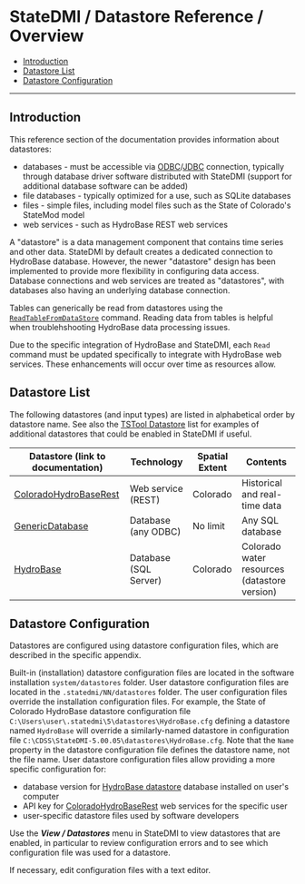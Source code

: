 # StateDMI / Datastore Reference / Overview #

*   [Introduction](#introduction)
*   [Datastore List](#datastore-list)
*   [Datastore Configuration](#datastore-configuration)

-----

## Introduction ##

This reference section of the documentation provides information about datastores:

*   databases - must be accessible via
    [ODBC](https://en.wikipedia.org/wiki/Open_Database_Connectivity)/[JDBC](https://en.wikipedia.org/wiki/Java_Database_Connectivity) connection,
    typically through database driver software distributed with StateDMI
    (support for additional database software can be added)
*   file databases - typically optimized for a use, such as SQLite databases
*   files - simple files, including model files such as the State of Colorado's StateMod model
*   web services - such as HydroBase REST web services

A "datastore" is a data management component that contains time series and other data.
StateDMI by default creates a dedicated connection to HydroBase database.
However, the newer "datastore" design has been implemented to provide more flexibility in configuring data access.
Database connections and web services are treated as "datastores",
with databases also having an underlying database connection.

Tables can generically be read from datastores using the
[`ReadTableFromDataStore`](../command-ref/ReadTableFromDataStore/ReadTableFromDataStore.md) command.
Reading data from tables is helpful when troublehshooting HydroBase data processing issues.

Due to the specific integration of HydroBase and StateDMI,
each `Read` command must be updated specifically to integrate with HydroBase web services.
These enhancements will occur over time as resources allow.

## Datastore List ##

The following datastores (and input types) are listed in alphabetical order by datastore name.
See also the [TSTool Datastore](https://opencdss.state.co.us/tstool/latest/doc-user/datastore-ref/overview/)
list for examples of additional datastores that could be enabled in StateDMI if useful.

| **Datastore (link to documentation)**                                        | **Technology**         | **Spatial Extent** | **Contents**                                   |
|--|--|--|--|
| [ColoradoHydroBaseRest](ColoradoHydroBaseRest/ColoradoHydroBaseRest.md)      | Web service (REST)     | Colorado           | Historical and real-time data                  |
| [GenericDatabase](GenericDatabase/GenericDatabase.md)                        | Database (any ODBC)    | No limit           | Any SQL database                               |
| [HydroBase](CO-HydroBase/CO-HydroBase.md)                                    | Database (SQL Server)  | Colorado           | Colorado water resources (datastore version)   |

## Datastore Configuration ##

Datastores are configured using datastore configuration files, which are described in the specific appendix.

Built-in (installation) datastore configuration files are located in the software installation `system/datastores` folder.
User datastore configuration files are located in the `.statedmi/NN/datastores` folder.
The user configuration files override the installation configuration files.
For example, the State of Colorado HydroBase datastore configuration file
`C:\Users\user\.statedmi\5\datastores\HydroBase.cfg`
defining a datastore named `HydroBase` will override a similarly-named datastore in
configuration file `C:\CDSS\StateDMI-5.00.05\datastores\HydroBase.cfg`.
Note that the `Name` property in the datastore configuration file defines the datastore name, not the file name.
User datastore configuration files allow providing a more specific configuration for:

*   database version for [HydroBase datastore](CO-HydroBase/CO-HydroBase.md) database installed on user's computer
*   API key for [ColoradoHydroBaseRest](ColoradoHydroBaseRest/ColoradoHydroBaseRest.md) web services for
    the specific user
*   user-specific datastore files used by software developers

Use the ***View / Datastores*** menu in StateDMI to view datastores that are enabled, in particular to review
configuration errors and to see which configuration file was used for a datastore.

If necessary, edit configuration files with a text editor.
